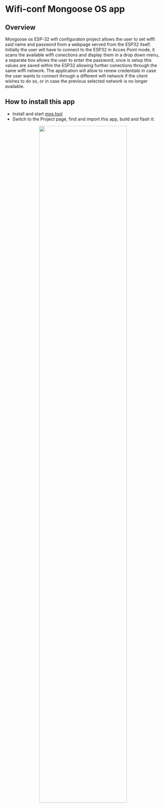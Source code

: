 # Wifi-conf Mongoose OS app

## Overview

Mongoose os ESP-32 wifi configuraton project allows the user to set wiffi ssid name and password from a webpage served from
the ESP32 itself. Initially the user will have to connect to the ESP32 in Acces Point mode, it scans the available wiffi conections and display them in a drop down menu, a separate box allows the user to enter the password, once is setup this values are saved within the ESP32 allowing further conections through the same wiffi network. The application will allow to renew credentials in case the user wants to connect through a different wifi network if the client wishes to do
so, or in case the previous selected network is no longer available.

## How to install this app

- Install and start [mos tool](https://mongoose-os.com/software.html)
- Switch to the Project page, find and import this app, build and flash it:

<p align="center">
  <img src="https://mongoose-os.com/images/app1.gif" width="75%">
</p>
